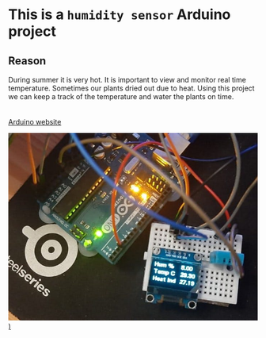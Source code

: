# This is a `humidity sensor` Arduino project

## Reason
 During summer it is very hot. It is important to view and monitor real time temperature. Sometimes our plants dried out due to heat. Using this project we can keep a track of the temperature and water the plants on time.\
\
\
[Arduino website](https://create.arduino.cc/projecthub/kunshmaurya/humidity-temperature-project-442460)

[![Iimage link](https://github.com/kunsh13/Humidity-Temperature-Project/blob/79306f16749c07826c5e7cfd64adffa03479fad4/images/pic.jpeg))](https://www.youtube.com/watch?v=dFksEX6Vnfc)




